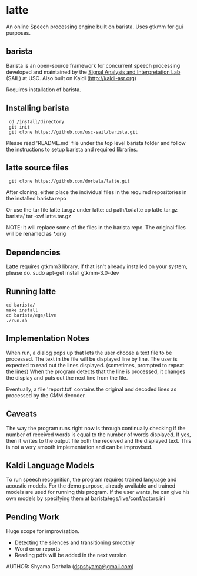 # latte
An online Speech processing engine built on barista. Uses gtkmm for gui purposes.

## barista
Barista is an open-source framework for concurrent speech processing 
developed and maintained by the 
[Signal Analysis and Interpretation Lab](http://sail.usc.edu) (SAIL) at USC.
Also built on Kaldi (http://kaldi-asr.org) 

Requires installation of barista.

## Installing barista
     cd /install/directory
     git init
     git clone https://github.com/usc-sail/barista.git

Please read 'README.md' file under the top level barista folder and 
follow the instructions to setup barista and required libraries.

## latte source files
     git clone https://github.com/dorbala/latte.git

After cloning, either
   place the individual files in the required repositories in the installed barista repo

Or use the tar file latte.tar.gz under latte:
   cd path/to/latte
   cp latte.tar.gz barista/
   tar -xvf latte.tar.gz

NOTE: it will replace some of the files in the barista repo. The original files will be renamed as *.orig

## Dependencies
Latte requires gtkmm3 library, if that isn't already installed on your system, please do.
    sudo apt-get install gtkmm-3.0-dev

## Running latte
    cd barista/
    make install
    cd barista/egs/live
    ./run.sh

## Implementation Notes
When run, a dialog pops up that lets the user choose a text file to be processed.
The text in the file will be displayed line by line.
The user is expected to read out the lines displayed. (sometimes, prompted to repeat the lines)
When the program detects that the line is processed, it changes the display and puts out the next line from the file.

Eventually, a file 'report.txt' contains the original and decoded lines as processed by the GMM decoder.

## Caveats
The way the program runs right now is through continually checking if the number of received words
is equal to the number of words displayed. If yes, then it writes to the output file both the received and the 
displayed text.
This is not a very smooth implementation and can be improvised.

## Kaldi Language Models
To run speech recognition, the program requires trained language and acoustic models.
For the demo purpose, already available and trained models are used for running this program.
If the user wants, he can give his own models by specifying them at barista/egs/live/conf/actors.ini

## Pending Work
Huge scope for improvisation. 
- Detecting the silences and transitioning smoothly
- Word error reports
- Reading pdfs will be added in the next version

AUTHOR: Shyama Dorbala (dspshyama@gmail.com)
